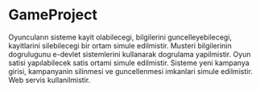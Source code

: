 # GameProject
  Oyuncuların sisteme kayit olabilecegi, bilgilerini guncelleyebilecegi, kayitlarini silebilecegi bir ortam simule edilmistir.
  Musteri bilgilerinin dogrulugunu e-devlet sistemlerini kullanarak dogrulama yapilmistir.
  Oyun satisi yapılabilecek satis ortami simule edilmistir.
  Sisteme yeni kampanya girisi, kampanyanin silinmesi ve guncellenmesi imkanlari simule edilmistir.
  Web servis kullanilmistir.
